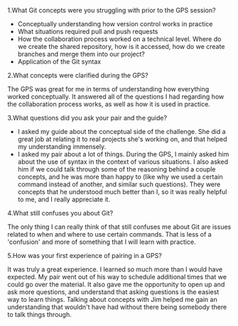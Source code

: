 1.What Git concepts were you struggling with prior to the GPS session?

 * Conceptually understanding how version control works in practice
 * What situations required pull and push requests
 * How the collaboration process worked on a technical level. Where do we create the shared repository, how is it accessed, how do we create branches and merge them into our project?
 * Application of the Git syntax

2.What concepts were clarified during the GPS?

The GPS was great for me in terms of understanding how everything worked conceptually. It answered all of the questions I had regarding how the collaboration process works, as well as how it is used in practice.

3.What questions did you ask your pair and the guide?

  * I asked my guide about the conceptual side of the challenge. She did a great job at relating it to real projects she's working on, and that helped my understanding immensely.
  * I asked my pair about a lot of things. During the GPS, I mainly asked him about the use of syntax in the context of various situations. I also asked him if we could talk through some of the reasoning behind a couple concepts, and he was more than happy to (like why we used a certain command instead of another, and similar such questions). They were concepts that he understood much better than I, so it was really helpful to me, and I really appreciate it.

4.What still confuses you about Git?

The only thing I can really think of that still confuses me about Git are issues related to when and where to use certain commands. That is less of a 'confusion' and more of something that I will learn with practice.

5.How was your first experience of pairing in a GPS?

It was truly a great experience. I learned so much more than I would have expected. My pair went out of his way to schedule additional times that we could go over the material. It also gave me the opportunity to open up and ask more questions, and understand that asking questions is the easiest way to learn things. Talking about concepts with Jim helped me gain an understanding that wouldn't have had without there being somebody there to talk things through.
